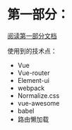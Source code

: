 
# 第一部分：

[阅读第一部分文档](https://wdd.js.org/vue-vue-router-elementui-stupid-simple-dashboard.html)

使用到的技术点：

- Vue
- Vue-router
- Element-ui
- webpack
- Normalize.css
- vue-awesome
- babel
- 路由懒加载